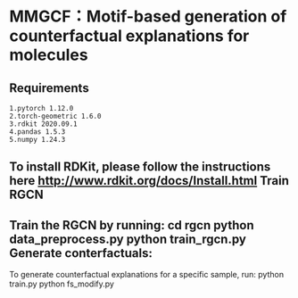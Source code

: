 MMGCF：Motif-based generation of counterfactual explanations for molecules
===
Requirements
---

    1.pytorch 1.12.0
    2.torch-geometric 1.6.0
    3.rdkit 2020.09.1
    4.pandas 1.5.3
    5.numpy 1.24.3
To install RDKit, please follow the instructions here http://www.rdkit.org/docs/Install.html
Train RGCN
---
Train the RGCN by running:
        cd rgcn
        python data_preprocess.py
        python train_rgcn.py
Generate conterfactuals:
----
To generate counterfactual explanations for a specific sample, run:
        python train.py
        python fs_modify.py


